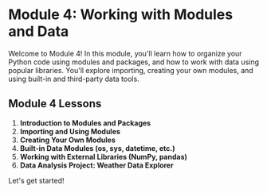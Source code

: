 # Module 4: Working with Modules and Data

Welcome to Module 4! In this module, you'll learn how to organize your Python code using modules and packages, and how to work with data using popular libraries. You'll explore importing, creating your own modules, and using built-in and third-party data tools.

## Module 4 Lessons

1. **Introduction to Modules and Packages**
2. **Importing and Using Modules**
3. **Creating Your Own Modules**
4. **Built-in Data Modules (os, sys, datetime, etc.)**
5. **Working with External Libraries (NumPy, pandas)**
6. **Data Analysis Project: Weather Data Explorer**

Let's get started!
